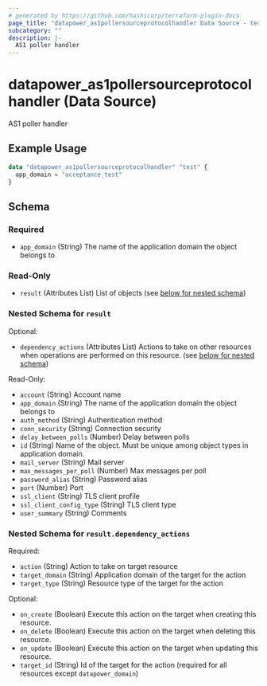 ```yaml
---
# generated by https://github.com/hashicorp/terraform-plugin-docs
page_title: "datapower_as1pollersourceprotocolhandler Data Source - terraform-provider-datapower"
subcategory: ""
description: |-
  AS1 poller handler
---
```


# datapower_as1pollersourceprotocolhandler (Data Source)

AS1 poller handler

## Example Usage

```terraform
data "datapower_as1pollersourceprotocolhandler" "test" {
  app_domain = "acceptance_test"
}
```

<!-- schema generated by tfplugindocs -->
## Schema

### Required

- `app_domain` (String) The name of the application domain the object belongs to

### Read-Only

- `result` (Attributes List) List of objects (see [below for nested schema](#nestedatt--result))

<a id="nestedatt--result"></a>
### Nested Schema for `result`

Optional:

- `dependency_actions` (Attributes List) Actions to take on other resources when operations are performed on this resource. (see [below for nested schema](#nestedatt--result--dependency_actions))

Read-Only:

- `account` (String) Account name
- `app_domain` (String) The name of the application domain the object belongs to
- `auth_method` (String) Authentication method
- `conn_security` (String) Connection security
- `delay_between_polls` (Number) Delay between polls
- `id` (String) Name of the object. Must be unique among object types in application domain.
- `mail_server` (String) Mail server
- `max_messages_per_poll` (Number) Max messages per poll
- `password_alias` (String) Password alias
- `port` (Number) Port
- `ssl_client` (String) TLS client profile
- `ssl_client_config_type` (String) TLS client type
- `user_summary` (String) Comments

<a id="nestedatt--result--dependency_actions"></a>
### Nested Schema for `result.dependency_actions`

Required:

- `action` (String) Action to take on target resource
- `target_domain` (String) Application domain of the target for the action
- `target_type` (String) Resource type of the target for the action

Optional:

- `on_create` (Boolean) Execute this action on the target when creating this resource.
- `on_delete` (Boolean) Execute this action on the target when deleting this resource.
- `on_update` (Boolean) Execute this action on the target when updating this resource.
- `target_id` (String) Id of the target for the action (required for all resources except `datapower_domain`)
